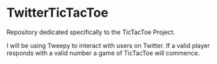 # TwitterTicTacToe

Repository dedicated specifically to the TicTacToe Project.

I will be using Tweepy to interact with users on Twitter. If a valid player responds with a valid number a game of TicTacToe will commence.


